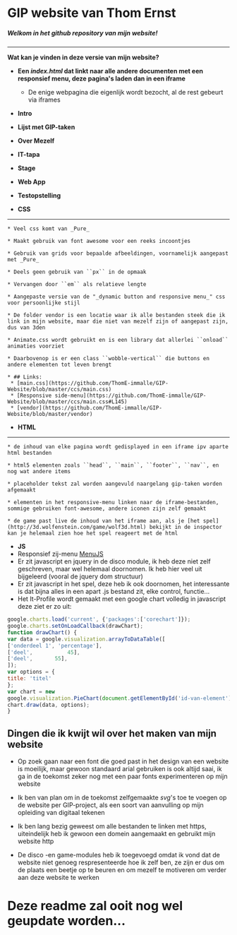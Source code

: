 # GIP website van Thom Ernst

##### Welkom in het github repository van mijn website!
- - -
__Wat kan je vinden in deze versie van mijn website?__

* __Een _index.html_ dat linkt naar alle andere documenten met een responsief menu, deze pagina's laden dan in een iframe__
    * De enige webpagina die eigenlijk wordt bezocht, al de rest gebeurt via iframes
* __Intro__
* __Lijst met GIP-taken__
* __Over Mezelf__
* __IT-tapa__
* __Stage__
* __Web App__
* __Testopstelling__
   
* __CSS__
_____
    * Veel css komt van _Pure_

    * Maakt gebruik van font awesome voor een reeks incoontjes
    
    * Gebruik van grids voor bepaalde afbeeldingen, voornamelijk aangepast met _Pure_

    * Deels geen gebruik van ``px`` in de opmaak

    * Vervangen door ``em`` als relatieve lengte

    * Aangepaste versie van de "_dynamic button and responsive menu_" css voor persoonlijke stijl
    
    * De folder vendor is een locatie waar ik alle bestanden steek die ik link in mijn website, maar die niet van mezelf zijn of aangepast zijn, dus van 3den
    
    * Animate.css wordt gebruikt en is een library dat allerlei ``onload`` animaties voorziet
    
    * Daarbovenop is er een class ``wobble-vertical`` die buttons en andere elementen tot leven brengt
    
    * ## Links:
     * [main.css](https://github.com/ThomE-immalle/GIP-Website/blob/master/ccs/main.css)
     * [Responsive side-menu](https://github.com/ThomE-immalle/GIP-Website/blob/master/ccs/main.css#L145)
     * [vendor](https://github.com/ThomE-immalle/GIP-Website/blob/master/vendor)

* __HTML__
_____
    * de inhoud van elke pagina wordt gedisplayed in een iframe ipv aparte html bestanden
    
    * html5 elementen zoals ``head``, ``main``, ``footer``, ``nav``, en nog wat andere items
    
    * placeholder tekst zal worden aangevuld naargelang gip-taken worden afgemaakt
    
    * elementen in het responsive-menu linken naar de iframe-bestanden, sommige gebruiken font-awesome, andere iconen zijn zelf gemaakt
    
    * de game past live de inhoud van het iframe aan, als je [het spel](http://3d.wolfenstein.com/game/wolf3d.html) bekijkt in de inspector kan je helemaal zien hoe het spel reageert met de html
    
* __JS__
 * Responsief zij-menu [MenuJS](https://github.com/ThomE-immalle/GIP-Website/blob/master/js/MenuJs.js)
 * Er zit javascript en jquery in de disco module, ik heb deze niet zelf geschreven, maar wel helemaal doornomen. Ik heb hier veel uit bijgeleerd (vooral de jquery dom structuur)
 * Er zit javascript in het spel, deze heb ik ook doornomen, het interessante is dat bijna alles in een apart .js bestand zit, elke control, functie...
 * Het It-Profile wordt gemaakt met een google chart volledig in javascript deze ziet er zo uit: 

```javascript
google.charts.load('current', {'packages':['corechart']});
google.charts.setOnLoadCallback(drawChart);
function drawChart() {
var data = google.visualization.arrayToDataTable([
['onderdeel 1', 'percentage'],
['deel',           45],
['deel',       55],
]);
var options = {
title: 'titel'
};
var chart = new
google.visualization.PieChart(document.getElementById('id-van-element'));
chart.draw(data, options);
} 
```

## Dingen die ik kwijt wil over het maken van mijn website

* Op zoek gaan naar een font die goed past in het design van een website is moeilijk, maar gewoon standaard arial gebruiken is ook altijd saai, ik ga in de toekomst zeker nog met een paar fonts experimenteren op mijn website

* Ik ben van plan om in de toekomst zelfgemaakte _svg_'s toe te voegen op de website per GIP-project, als een soort van aanvulling op mijn opleiding van digitaal tekenen

* Ik ben lang bezig geweest om alle bestanden te linken met https, uiteindelijk heb ik gewoon een domein aangemaakt en gebruikt mijn website http

* De disco -en game-modules heb ik toegevoegd omdat ik vond dat de website niet genoeg respresenteerde hoe ik zelf ben, ze zijn er dus om de plaats een beetje op te beuren en om mezelf te motiveren om verder aan deze website te werken

# Deze readme zal ooit nog wel geupdate worden...
